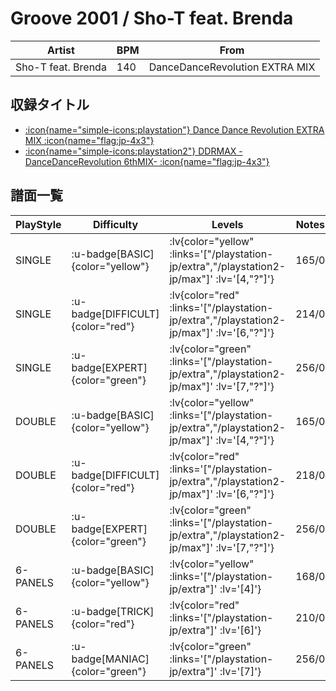 # Groove 2001 / Sho-T feat. Brenda

|Artist|BPM|From|
|------|---|----|
|Sho-T feat. Brenda|140|DanceDanceRevolution EXTRA MIX|

## 収録タイトル

- [ :icon{name="simple-icons:playstation"} Dance Dance Revolution EXTRA MIX :icon{name="flag:jp-4x3"} ](/playstation-jp/extra)
- [ :icon{name="simple-icons:playstation2"} DDRMAX -DanceDanceRevolution 6thMIX- :icon{name="flag:jp-4x3"} ](/playstation2-jp/max)

## 譜面一覧

|PlayStyle|Difficulty|Levels|Notes|Movie|
|---------|----------|------|-----|-----|
|SINGLE| :u-badge[BASIC]{color="yellow"} | :lv{color="yellow" :links='["/playstation-jp/extra","/playstation2-jp/max"]' :lv='[4,"?"]'} |165/0||
|SINGLE| :u-badge[DIFFICULT]{color="red"} | :lv{color="red" :links='["/playstation-jp/extra","/playstation2-jp/max"]' :lv='[6,"?"]'} |214/0||
|SINGLE| :u-badge[EXPERT]{color="green"} | :lv{color="green" :links='["/playstation-jp/extra","/playstation2-jp/max"]' :lv='[7,"?"]'} |256/0||
|DOUBLE| :u-badge[BASIC]{color="yellow"} | :lv{color="yellow" :links='["/playstation-jp/extra","/playstation2-jp/max"]' :lv='[4,"?"]'} |165/0||
|DOUBLE| :u-badge[DIFFICULT]{color="red"} | :lv{color="red" :links='["/playstation-jp/extra","/playstation2-jp/max"]' :lv='[6,"?"]'} |218/0||
|DOUBLE| :u-badge[EXPERT]{color="green"} | :lv{color="green" :links='["/playstation-jp/extra","/playstation2-jp/max"]' :lv='[7,"?"]'} |256/0||
|6-PANELS| :u-badge[BASIC]{color="yellow"} | :lv{color="yellow" :links='["/playstation-jp/extra"]' :lv='[4]'} |168/0||
|6-PANELS| :u-badge[TRICK]{color="red"} | :lv{color="red" :links='["/playstation-jp/extra"]' :lv='[6]'} |210/0||
|6-PANELS| :u-badge[MANIAC]{color="green"} | :lv{color="green" :links='["/playstation-jp/extra"]' :lv='[7]'} |256/0||
